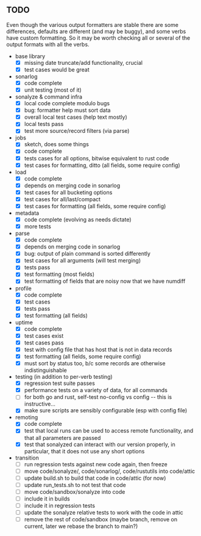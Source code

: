 ## TODO

Even though the various output formatters are stable there are some differences, defaults are
different (and may be buggy), and some verbs have custom formatting.  So it may be worth checking
all or several of the output formats with all the verbs.

* base library
  - [x] missing date truncate/add functionality, crucial
  - [x] test cases would be great
* sonarlog
  - [x] code complete
  - [x] unit testing (most of it)
* sonalyze & command infra
  - [x] local code complete modulo bugs
  - [x] bug: formatter help must sort data
  - [x] overall local test cases (help text mostly)
  - [x] local tests pass
  - [x] test more source/record filters (via parse)
* jobs
  - [x] sketch, does some things
  - [x] code complete
  - [x] tests cases for all options, bitwise equivalent to rust code
  - [x] test cases for formatting, ditto (all fields, some require config)
* load
  - [x] code complete
  - [x] depends on merging code in sonarlog
  - [x] test cases for all bucketing options
  - [x] test cases for all/last/compact
  - [x] test cases for formatting (all fields, some require config)
* metadata
  - [x] code complete (evolving as needs dictate)
  - [x] more tests
* parse
  - [x] code complete
  - [x] depends on merging code in sonarlog
  - [x] bug: output of plain command is sorted differently
  - [x] test cases for all arguments (will test merging)
  - [x] tests pass
  - [x] test formatting (most fields)
  - [x] test formatting of fields that are noisy now that we have numdiff
* profile
  - [x] code complete
  - [x] test cases
  - [x] tests pass
  - [x] test formatting (all fields)
* uptime
  - [x] code complete
  - [x] test cases exist
  - [x] test cases pass
  - [x] test with config file that has host that is not in data records
  - [x] test formatting (all fields, some require config)
  - [x] must sort by status too, b/c some records are otherwise indistinguishable
* testing (in addition to per-verb testing)
  - [x] regression test suite passes
  - [x] performance tests on a variety of data, for all commands
  - [ ] for both go and rust, self-test no-config vs config -- this is instructive...
  - [x] make sure scripts are sensibly configurable (esp with config file)
* remoting
  - [x] code complete
  - [x] test that local runs can be used to access remote functionality, and that all parameters are passed
  - [x] test that sonalyzed can interact with our version properly, in particular, that it does not use any short options
* transition
  - [ ] run regression tests against new code again, then freeze
  - [ ] move code/sonalyze/, code/sonarlog/, code/rustutils into code/attic
  - [ ] update build.sh to build that code in code/attic (for now)
  - [ ] update run_tests.sh to not test that code
  - [ ] move code/sandbox/sonalyze into code
  - [ ] include it in builds
  - [ ] include it in regression tests
  - [ ] update the sonalyze relative tests to work with the code in attic
  - [ ] remove the rest of code/sandbox (maybe branch, remove on current, later we rebase the branch to main?)
